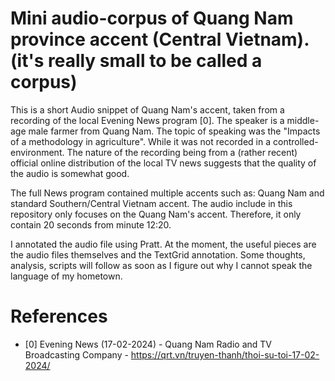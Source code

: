 # Mini audio-corpus of Quang Nam province accent (Central Vietnam). (it's really small to be called a corpus)
This is a short Audio snippet of Quang Nam's accent, taken from a recording of the local Evening News program [0]. The speaker is a middle-age male farmer from Quang Nam. The topic of speaking was the "Impacts of a methodology in agriculture". While it was not recorded in a controlled-environment. The nature of the recording being from a (rather recent) official online distribution of the local TV news suggests that the quality of the audio is somewhat good. 

The full News program contained multiple accents such as: Quang Nam and standard Southern/Central Vietnam accent. The audio include in this repository only focuses on the Quang Nam's accent. Therefore, it only contain 20 seconds from minute 12:20.

I annotated the audio file using Pratt. At the moment, the useful pieces are the audio files themselves and the TextGrid annotation. Some thoughts, analysis, scripts will follow as soon as I figure out why I cannot speak the language of my hometown.


# References
 - [0] Evening News (17-02-2024) - Quang Nam Radio and TV Broadcasting Company - https://qrt.vn/truyen-thanh/thoi-su-toi-17-02-2024/